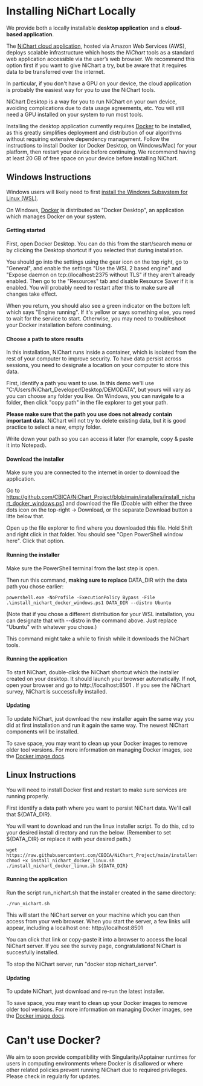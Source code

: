 # Installing NiChart Locally

We provide both a locally installable **desktop application** and a **cloud-based application**.

The [NiChart cloud application](https://cloud.neuroimagingchart.com/), hosted via Amazon Web Services (AWS), deploys scalable infrastructure which hosts the *NiChart* tools as a standard web application accessible via the user’s web browser. We recommend this option first if you want to give NiChart a try, but be aware that it requires data to be transferred over the internet.

In particular, if you don't have a GPU on your device, the cloud application is probably the easiest way for you to use the NiChart tools.

NiChart Desktop is a way for you to run NiChart on your own device, avoiding complications due to data usage agreements, etc. You will still need a GPU installed on your system to run most tools.

Installing the desktop application currently requires [Docker](https://www.docker.com/get-started/) to be installed, as this greatly simplifies deployment and distribution of our algorithms without requiring extensive dependency management. Follow the instructions to install Docker (or Docker Desktop, on Windows/Mac) for your platform, then restart your device before continuing. We recommend having at least 20 GB of free space on your device before installing NiChart.


## Windows Instructions

Windows users will likely need to first [install the Windows Subsystem for Linux (WSL)](https://learn.microsoft.com/en-us/windows/wsl/install). 

On Windows, [Docker](https://www.docker.com/get-started/) is distributed as "Docker Desktop", an application which manages Docker on your system. 

#### Getting started

First, open Docker Desktop. You can do this from the start/search menu or by clicking the Desktop shortcut if you selected that during installation.

You should go into the settings using the gear icon on the top right, go to "General", and enable the settings "Use the WSL 2 based engine" and "Expose daemon on tcp://localhost:2375 without TLS" if they aren't already enabled. Then go to the "Resources" tab and disable Resource Saver if it is enabled. You will probably need to restart after this to make sure all changes take effect. 

When you return, you should also see a green indicator on the bottom left which says "Engine running". If it's yellow or says something else, you need to wait for the service to start. Otherwise, you may need to troubleshoot your Docker installation before continuing. 

#### Choose a path to store results

In this installation, NiChart runs inside a container, which is isolated from the rest of your computer to improve security. To have data persist across sessions, you need to designate a location on your computer to store this data.

First, identify a path you want to use. In this demo we'll use "C:/Users/NiChart_Developer/Desktop/DEMODATA", but yours will vary as you can choose any folder you like. On Windows, you can navigate to a folder, then click "copy path" in the file explorer to get your path.

**Please make sure that the path you use does not already contain important data**. NiChart will not try to delete existing data, but it is good practice to select a new, empty folder.

Write down your path so you can access it later (for example, copy & paste it into Notepad).

#### Download the installer
Make sure you are connected to the internet in order to download the application.

Go to https://github.com/CBICA/NiChart_Project/blob/main/installers/install_nichart_docker_windows.ps1 and download the file (Doable with either the three dots icon on the top-right -> Download, or the separate Download button a litte below that.

Open up the file explorer to find where you downloaded this file. Hold Shift and right click in that folder. You should see "Open PowerShell window here". Click that option.

#### Running the installer

Make sure the PowerShell terminal from the last step is open.

Then run this command, **making sure to replace** DATA_DIR with the data path you chose earlier:
```
powershell.exe -NoProfile -ExecutionPolicy Bypass -File .\install_nichart_docker_windows.ps1 DATA_DIR --distro Ubuntu
```
(Note that if you chose a different distribution for your WSL installation, you can designate that with --distro in the command above. Just replace "Ubuntu" with whatever you chose.)

This command might take a while to finish while it downloads the NiChart tools.

#### Running the application

To start NiChart, double-click the NiChart shortcut which the installer created on your desktop. It should launch your browser automatically. If not, open your browser and go to http://localhost:8501 . If you see the NiChart survey, NiChart is successfully installed.

#### Updating

To update NiChart, just download the new installer again the same way you did at first installation and run it again the same way. The newest NiChart components will be installed. 

To save space, you may want to clean up your Docker images to remove older tool versions. For more information on managing Docker images, see the [Docker image docs](https://docs.docker.com/reference/cli/docker/image/).

## Linux Instructions

You will need to install Docker first and restart to make sure services are running properly.

First identify a data path where you want to persist NiChart data. We'll call that ${DATA_DIR}.

You will want to download and run the linux installer script. To do this, cd to your desired install directory and run the below. (Remember to set ${DATA_DIR} or replace it with your desired path.)

```
wget https://raw.githubusercontent.com/CBICA/NiChart_Project/main/installers/install_nichart_docker_linux.sh
chmod +x install_nichart_docker_linux.sh
./install_nichart_docker_linux.sh ${DATA_DIR}
```

#### Running the application

Run the script run_nichart.sh that the installer created in the same directory:

```
./run_nichart.sh
```

This will start the NiChart server on your machine which you can then access from your web browser.
When you start the server, a few links will appear, including a localhost one: http://localhost:8501 

You can click that link or copy-paste it into a browser to access the local NiChart server. If you see the survey page, congratulations! NiChart is succesfully installed.

To stop the NiChart server, run "docker stop nichart_server". 

#### Updating

To update NiChart, just download and re-run the latest installer.

To save space, you may want to clean up your Docker images to remove older tool versions. For more information on managing Docker images, see the [Docker image docs](https://docs.docker.com/reference/cli/docker/image/).

# Can't use Docker?
We aim to soon provide compatibility with Singularity/Apptainer runtimes for users in computing environments where Docker is disallowed or where other related policies prevent running NiChart due to required privileges. Please check in regularly for updates.
